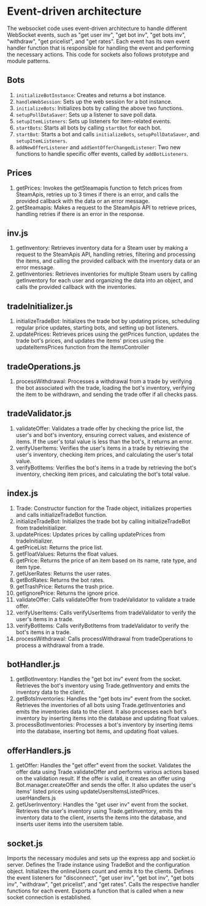 # Event-driven architecture
The websocket code uses event-driven architecture to handle different WebSocket events, such as "get user inv", "get bot inv", "get bots inv", "withdraw", "get pricelist", and "get rates". Each event has its own event handler function that is responsible for handling the event and performing the necessary actions.
This code for sockets also follows prototype and module patterns.



## Bots

1. `initializeBotInstance`: Creates and returns a bot instance.
2. `handleWebSession`: Sets up the web session for a bot instance.
3. `initializeBots`: Initializes bots by calling the above two functions.
4. `setupPollDataSaver`: Sets up a listener to save poll data.
5. `setupItemListeners`: Sets up listeners for item-related events.
6. `startBots`: Starts all bots by calling `startBot` for each bot.
7. `startBot`: Starts a bot and calls `initializeBots`, `setupPollDataSaver`, and `setupItemListeners`.
8. `addNewOfferListener` and `addSentOfferChangedListener`: Two new functions to handle specific offer events, called by `addBotListeners`.


## Prices
1. getPrices: Invokes the getSteamapis function to fetch prices from SteamApis, retries up to 3 times if there is an error, and calls the provided callback with the data or an error message.
2. getSteamapis: Makes a request to the SteamApis API to retrieve prices, handling retries if there is an error in the response.

## inv.js
1. getInventory: Retrieves inventory data for a Steam user by making a request to the SteamApis API, handling retries, filtering and processing the items, and calling the provided callback with the inventory data or an error message.
2. getInventories: Retrieves inventories for multiple Steam users by calling getInventory for each user and organizing the data into an object, and calls the provided callback with the inventories.

## tradeInitializer.js
1. initializeTradeBot: Initializes the trade bot by updating prices, scheduling regular price updates, starting bots, and setting up bot listeners.
2. updatePrices: Retrieves prices using the getPrices function, updates the trade bot's prices, and updates the items' prices using the updateItemsPrices function from the ItemsController

## tradeOperations.js
1. processWithdrawal: Processes a withdrawal from a trade by verifying the bot associated with the trade, loading the bot's inventory, verifying the item to be withdrawn, and sending the trade offer if all checks pass.


## tradeValidator.js
1. validateOffer: Validates a trade offer by checking the price list, the user's and bot's inventory, ensuring correct values, and existence of items. If the user's total value is less than the bot's, it returns an error.
2. verifyUserItems: Verifies the user's items in a trade by retrieving the user's inventory, checking item prices, and calculating the user's total value.
3. verifyBotItems: Verifies the bot's items in a trade by retrieving the bot's inventory, checking item prices, and calculating the bot's total value.
## index.js
1. Trade: Constructor function for the Trade object, initializes properties and calls initializeTradeBot function.
2. initializeTradeBot: Initializes the trade bot by calling initializeTradeBot from tradeInitializer.
3. updatePrices: Updates prices by calling updatePrices from tradeInitializer.
4. getPriceList: Returns the price list.
5. getFloatValues: Returns the float values.
6. getPrice: Returns the price of an item based on its name, rate type, and item type.
7. getUserRates: Returns the user rates.
8. getBotRates: Returns the bot rates.
9. getTrashPrice: Returns the trash price.
10. getIgnorePrice: Returns the ignore price.
11. validateOffer: Calls validateOffer from tradeValidator to validate a trade offer.
12. verifyUserItems: Calls verifyUserItems from tradeValidator to verify the user's items in a trade.
13. verifyBotItems: Calls verifyBotItems from tradeValidator to verify the bot's items in a trade.
14. processWithdrawal: Calls processWithdrawal from tradeOperations to process a withdrawal from a trade.



## botHandler.js
1. getBotInventory: Handles the "get bot inv" event from the socket. Retrieves the bot's inventory using Trade.getInventory and emits the inventory data to the client.
2. getBotsInventories: Handles the "get bots inv" event from the socket. Retrieves the inventories of all bots using Trade.getInventories and emits the inventories data to the client. It also processes each bot's inventory by inserting items into the database and updating float values.
3. processBotInventories: Processes a bot's inventory by inserting items into the database, inserting bot items, and updating float values.

## offerHandlers.js
1. getOffer: Handles the "get offer" event from the socket. Validates the offer data using Trade.validateOffer and performs various actions based on the validation result. If the offer is valid, it creates an offer using Bot.manager.createOffer and sends the offer. It also updates the user's items' listed prices using updateUsersItemsListedPrices.
userHandlers.js
2. getUserInventory: Handles the "get user inv" event from the socket. Retrieves the user's inventory using Trade.getInventory, emits the inventory data to the client, inserts the items into the database, and inserts user items into the usersitem table.

## socket.js
Imports the necessary modules and sets up the express app and socket.io server.
Defines the Trade instance using TradeBot and the configuration object.
Initializes the onlineUsers count and emits it to the clients.
Defines the event listeners for "disconnect", "get user inv", "get bot inv", "get bots inv", "withdraw", "get pricelist", and "get rates".
Calls the respective handler functions for each event.
Exports a function that is called when a new socket connection is established.
